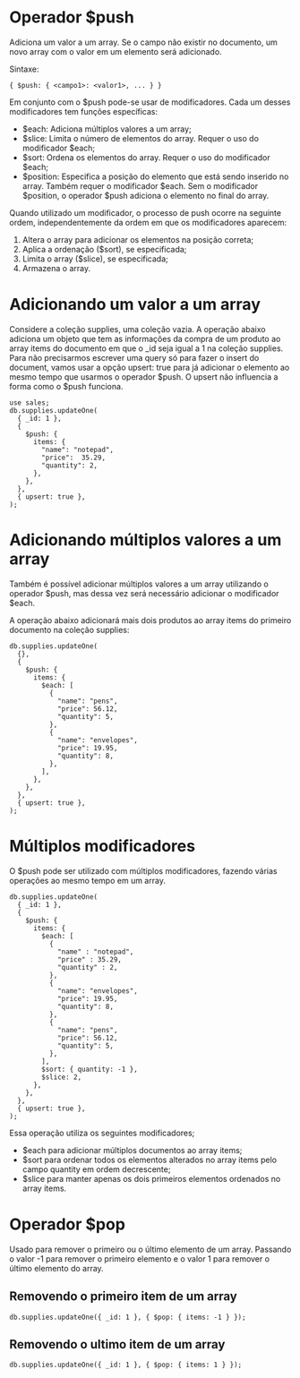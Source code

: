 # Operador $push

Adiciona um valor a um array. Se o campo não existir no documento, um novo array com o valor em um elemento será adicionado.

Sintaxe:
```
{ $push: { <campo1>: <valor1>, ... } }
```

Em conjunto com o $push pode-se usar de modificadores. Cada um desses modificadores tem funções específicas:

- $each: Adiciona múltiplos valores a um array;
- $slice: Limita o número de elementos do array. Requer o uso do modificador $each;
- $sort: Ordena os elementos do array. Requer o uso do modificador $each;
- $position: Especifica a posição do elemento que está sendo inserido no array. Também requer o modificador $each. Sem o modificador $position, o operador $push adiciona o elemento no final do array.

Quando utilizado um modificador, o processo de push ocorre na seguinte ordem, independentemente da ordem em que os modificadores aparecem:

1. Altera o array para adicionar os elementos na posição correta;
2. Aplica a ordenação ($sort), se especificada;
3. Limita o array ($slice), se especificada;
4. Armazena o array.

# Adicionando um valor a um array

Considere a coleção supplies, uma coleção vazia. A operação abaixo adiciona um objeto que tem as informações da compra de um produto ao array items do documento em que o _id seja igual a 1 na coleção supplies.
Para não precisarmos escrever uma query só para fazer o insert do document, vamos usar a opção upsert: true para já adicionar o elemento ao mesmo tempo que usarmos o operador $push. O upsert não influencia a forma como o $push funciona.
```
use sales;
db.supplies.updateOne(
  { _id: 1 },
  {
    $push: {
      items: {
        "name": "notepad",
        "price":  35.29,
        "quantity": 2,
      },
    },
  },
  { upsert: true },
);
```

# Adicionando múltiplos valores a um array

Também é possível adicionar múltiplos valores a um array utilizando o operador $push, mas dessa vez será necessário adicionar o modificador $each.

A operação abaixo adicionará mais dois produtos ao array items do primeiro documento na coleção supplies:
```
db.supplies.updateOne(
  {},
  {
    $push: {
      items: {
        $each: [
          {
            "name": "pens",
            "price": 56.12,
            "quantity": 5,
          },
          {
            "name": "envelopes",
            "price": 19.95,
            "quantity": 8,
          },
        ],
      },
    },
  },
  { upsert: true },
);
```

# Múltiplos modificadores

O $push pode ser utilizado com múltiplos modificadores, fazendo várias operações ao mesmo tempo em um array.
```
db.supplies.updateOne(
  { _id: 1 },
  {
    $push: {
      items: {
        $each: [
          {
            "name" : "notepad",
            "price" : 35.29,
            "quantity" : 2,
          },
          {
            "name": "envelopes",
            "price": 19.95,
            "quantity": 8,
          },
          {
            "name": "pens",
            "price": 56.12,
            "quantity": 5,
          },
        ],
        $sort: { quantity: -1 },
        $slice: 2,
      },
    },
  },
  { upsert: true },
);
```

Essa operação utiliza os seguintes modificadores;

- $each para adicionar múltiplos documentos ao array items;
- $sort para ordenar todos os elementos alterados no array items pelo campo quantity em ordem decrescente;
- $slice para manter apenas os dois primeiros elementos ordenados no array items.

# Operador $pop

Usado para remover o primeiro ou o último elemento de um array. Passando o valor -1 para remover o primeiro elemento e o valor 1 para remover o último elemento do array.

## Removendo o primeiro item de um array
```
db.supplies.updateOne({ _id: 1 }, { $pop: { items: -1 } });
```

## Removendo o ultimo item de um array
```
db.supplies.updateOne({ _id: 1 }, { $pop: { items: 1 } });
```

